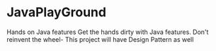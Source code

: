 # JavaPlayGround
Hands on Java features
Get the hands dirty with Java features.
Don't reinvent the wheel- This project will have Design Pattern as well

